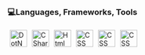 
<!--
**BuseDuran/BuseDuran** is a ✨ _special_ ✨ repository because its `README.md` (this file) appears on your GitHub profile.

Here are some ideas to get you started:

- 🔭 I’m currently working on ...
- 🌱 I’m currently learning ...
- 👯 I’m looking to collaborate on ...
- 🤔 I’m looking for help with ...
- 💬 Ask me about ...
- 📫 How to reach me: ...
- 😄 Pronouns: ...
- ⚡ Fun fact: ...
-->
### 💻Languages, Frameworks, Tools

<p float="left"><img style="padding:5px;" align="center" alt="DotNET" width="35px" src="https://seeklogo.com/images/C/c-sharp-c-logo-02F17714BA-seeklogo.com.png"/><img style="padding:5px;" align="center" alt="CSharp" width="35px" src="https://upload.wikimedia.org/wikipedia/commons/thumb/e/ee/.NET_Core_Logo.svg/2048px-.NET_Core_Logo.svg.png"/><img style="padding:5px;" align="center" alt="Html" width="35px" src="https://cdn.pixabay.com/photo/2017/08/05/11/16/logo-2582748_640.png"/><img style="padding:5px;" align="center" alt="CSS" width="35px" src="https://cdn.pixabay.com/photo/2017/08/05/11/16/logo-2582747_1280.png"/><img style="padding:5px;" align="center" alt="CSS" width="35px" src="https://upload.wikimedia.org/wikipedia/commons/6/6a/JavaScript-logo.png"/><img style="padding:5px;" align="center" alt="CSS" width="35px" src="https://seeklogo.com/images/N/nodejs-logo-D26404F360-seeklogo.com.png?v=638179441440000000"/><!-- and more such images with different URLs in src --></p>

